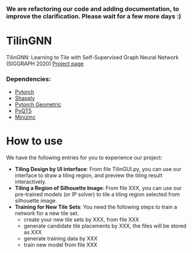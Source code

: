 ### We are refactoring our code and adding documentation, to improve the clarification. Please wait for a few more days :)

# TilinGNN
TilinGNN: Learning to Tile with Self-Supervised Graph Neural Network (SIGGRAPH 2020)
[Project page](https://appsrv.cse.cuhk.edu.hk/~haoxu/projects/TilinGnn/index.html)

### Dependencies:
- [Pytorch](https://pytorch.org/get-started/locally/)
- [Shapely](https://pypi.org/project/Shapely/)
- [Pytorch Geometric](https://pytorch-geometric.readthedocs.io/en/latest/notes/installation.html)
- [PyQT5](https://pypi.org/project/PyQt5/)
- [Minizinc](https://pypi.org/project/minizinc/)

# How to use
We have the following entries for you to experience our project:
- **Tiling Design by UI interface**: From file TilinGUI.py, you can use our interface to draw a tiling region, and preview the tiling result interactively.  
- **Tiling a Region of Silhouette Image**: From file XXX, you can use our pre-trained models (or IP solver) to tile a tiling region selected from silhouette image.
- **Training for New Tile Sets**: You need the following steps to train a network for a new tile set. 
    - create your new tile sets by XXX, from file XXX
    - generate candidate tile placements by XXX, the files will be stored as XXX
    - generate training data by XXX 
    - train new model from file XXX   
